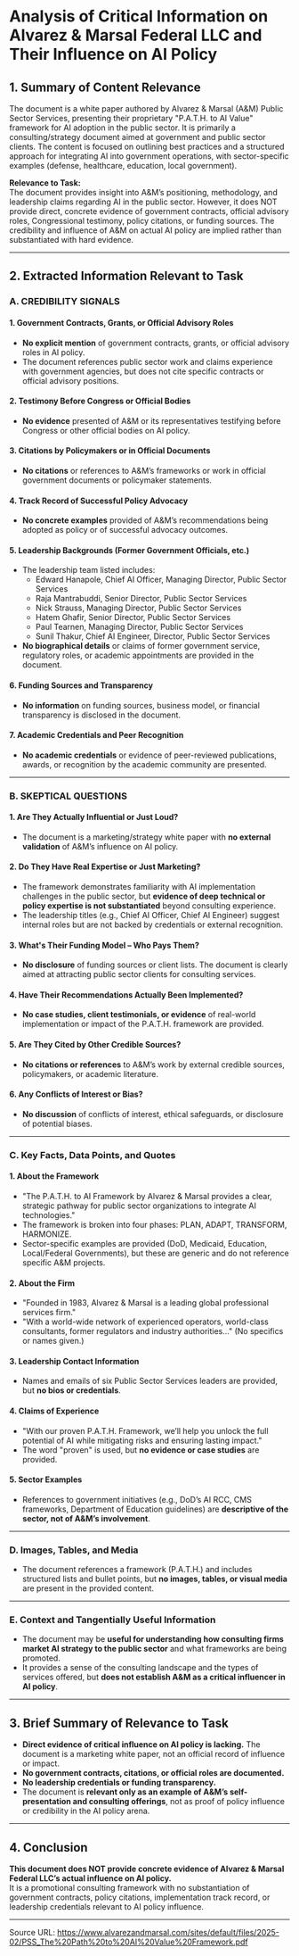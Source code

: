 # Analysis of Critical Information on Alvarez & Marsal Federal LLC and Their Influence on AI Policy

## 1. Summary of Content Relevance

The document is a white paper authored by Alvarez & Marsal (A&M) Public Sector Services, presenting their proprietary "P.A.T.H. to AI Value" framework for AI adoption in the public sector. It is primarily a consulting/strategy document aimed at government and public sector clients. The content is focused on outlining best practices and a structured approach for integrating AI into government operations, with sector-specific examples (defense, healthcare, education, local government).

**Relevance to Task:**  
The document provides insight into A&M’s positioning, methodology, and leadership claims regarding AI in the public sector. However, it does NOT provide direct, concrete evidence of government contracts, official advisory roles, Congressional testimony, policy citations, or funding sources. The credibility and influence of A&M on actual AI policy are implied rather than substantiated with hard evidence.

---

## 2. Extracted Information Relevant to Task

### A. CREDIBILITY SIGNALS

#### 1. Government Contracts, Grants, or Official Advisory Roles
- **No explicit mention** of government contracts, grants, or official advisory roles in AI policy.
- The document references public sector work and claims experience with government agencies, but does not cite specific contracts or official advisory positions.

#### 2. Testimony Before Congress or Official Bodies
- **No evidence** presented of A&M or its representatives testifying before Congress or other official bodies on AI policy.

#### 3. Citations by Policymakers or in Official Documents
- **No citations** or references to A&M’s frameworks or work in official government documents or policymaker statements.

#### 4. Track Record of Successful Policy Advocacy
- **No concrete examples** provided of A&M’s recommendations being adopted as policy or of successful advocacy outcomes.

#### 5. Leadership Backgrounds (Former Government Officials, etc.)
- The leadership team listed includes:
    - Edward Hanapole, Chief AI Officer, Managing Director, Public Sector Services
    - Raja Mantrabuddi, Senior Director, Public Sector Services
    - Nick Strauss, Managing Director, Public Sector Services
    - Hatem Ghafir, Senior Director, Public Sector Services
    - Paul Tearnen, Managing Director, Public Sector Services
    - Sunil Thakur, Chief AI Engineer, Director, Public Sector Services
- **No biographical details** or claims of former government service, regulatory roles, or academic appointments are provided in the document.

#### 6. Funding Sources and Transparency
- **No information** on funding sources, business model, or financial transparency is disclosed in the document.

#### 7. Academic Credentials and Peer Recognition
- **No academic credentials** or evidence of peer-reviewed publications, awards, or recognition by the academic community are presented.

---

### B. SKEPTICAL QUESTIONS

#### 1. Are They Actually Influential or Just Loud?
- The document is a marketing/strategy white paper with **no external validation** of A&M’s influence on AI policy.

#### 2. Do They Have Real Expertise or Just Marketing?
- The framework demonstrates familiarity with AI implementation challenges in the public sector, but **evidence of deep technical or policy expertise is not substantiated** beyond consulting experience.
- The leadership titles (e.g., Chief AI Officer, Chief AI Engineer) suggest internal roles but are not backed by credentials or external recognition.

#### 3. What's Their Funding Model – Who Pays Them?
- **No disclosure** of funding sources or client lists. The document is clearly aimed at attracting public sector clients for consulting services.

#### 4. Have Their Recommendations Actually Been Implemented?
- **No case studies, client testimonials, or evidence** of real-world implementation or impact of the P.A.T.H. framework are provided.

#### 5. Are They Cited by Other Credible Sources?
- **No citations or references** to A&M’s work by external credible sources, policymakers, or academic literature.

#### 6. Any Conflicts of Interest or Bias?
- **No discussion** of conflicts of interest, ethical safeguards, or disclosure of potential biases.

---

### C. Key Facts, Data Points, and Quotes

#### 1. About the Framework
- "The P.A.T.H. to AI Framework by Alvarez & Marsal provides a clear, strategic pathway for public sector organizations to integrate AI technologies."
- The framework is broken into four phases: PLAN, ADAPT, TRANSFORM, HARMONIZE.
- Sector-specific examples are provided (DoD, Medicaid, Education, Local/Federal Governments), but these are generic and do not reference specific A&M projects.

#### 2. About the Firm
- "Founded in 1983, Alvarez & Marsal is a leading global professional services firm."
- "With a world-wide network of experienced operators, world-class consultants, former regulators and industry authorities..." (No specifics or names given.)

#### 3. Leadership Contact Information
- Names and emails of six Public Sector Services leaders are provided, but **no bios or credentials**.

#### 4. Claims of Experience
- "With our proven P.A.T.H. Framework, we’ll help you unlock the full potential of AI while mitigating risks and ensuring lasting impact."
- The word "proven" is used, but **no evidence or case studies** are provided.

#### 5. Sector Examples
- References to government initiatives (e.g., DoD’s AI RCC, CMS frameworks, Department of Education guidelines) are **descriptive of the sector, not of A&M’s involvement**.

---

### D. Images, Tables, and Media

- The document references a framework (P.A.T.H.) and includes structured lists and bullet points, but **no images, tables, or visual media** are present in the provided content.

---

### E. Context and Tangentially Useful Information

- The document may be **useful for understanding how consulting firms market AI strategy to the public sector** and what frameworks are being promoted.
- It provides a sense of the consulting landscape and the types of services offered, but **does not establish A&M as a critical influencer in AI policy**.

---

## 3. Brief Summary of Relevance to Task

- **Direct evidence of critical influence on AI policy is lacking.** The document is a marketing white paper, not an official record of influence or impact.
- **No government contracts, citations, or official roles are documented.**
- **No leadership credentials or funding transparency.**
- The document is **relevant only as an example of A&M’s self-presentation and consulting offerings**, not as proof of policy influence or credibility in the AI policy arena.

---

## 4. Conclusion

**This document does NOT provide concrete evidence of Alvarez & Marsal Federal LLC’s actual influence on AI policy.**  
It is a promotional consulting framework with no substantiation of government contracts, policy citations, implementation track record, or leadership credentials relevant to AI policy influence.

---

Source URL: https://www.alvarezandmarsal.com/sites/default/files/2025-02/PSS_The%20Path%20to%20AI%20Value%20Framework.pdf